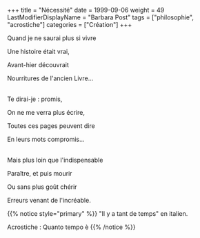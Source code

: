 +++
title = "Nécessité"
date = 1999-09-06
weight = 49
LastModifierDisplayName = "Barbara Post"
tags = ["philosophie", "acrostiche"]
categories = ["Création"]
+++

Quand je ne saurai plus si vivre

Une histoire était vrai,

Avant-hier découvrait

Nourritures de l'ancien Livre...

 \
Te dirai-je : promis,

On ne me verra plus écrire,

Toutes ces pages peuvent dire

En leurs mots compromis...

 \
Mais plus loin que l'indispensable

Paraître, et puis mourir

Ou sans plus goût chérir

Erreurs venant de l'incréable.

{{% notice style="primary" %}}
\"Il y a tant de temps\" en italien.

Acrostiche : Quanto tempo è
{{% /notice %}}
